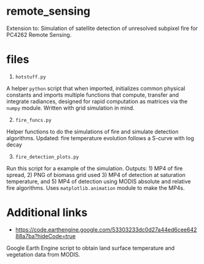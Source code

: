 # remote_sensing
Extension to:
Simulation of satellite detection of unresolved subpixel fire for PC4262 Remote Sensing.

# files
1. `hotstuff.py`

  A helper `python` script that when imported, initializes common physical constants and imports multiple functions that compute, transfer and integrate radiances, designed for rapid computation as matrices via the `numpy` module. Written with grid simulation in mind.
  
 
2. `fire_funcs.py`

  Helper functions to do the simulations of fire and simulate detection algorithms.
  Updated: fire temperature evolution follows a S-curve with log decay
  
3. `fire_detection_plots.py`

  Run this script for a example of the simulation. Outputs: 1) MP4 of fire spread, 2) PNG of biomass grid used 3) MP4 of detection at saturation temperature, and 5) MP4 of detection using MODIS absolute and relative fire algorithms. Uses `matplotlib.animation` module to make the MP4s.
  
#

# Additional links

* https://code.earthengine.google.com/53303233dc0d27a44ed6cee64288a7ba?hideCode=true

Google Earth Engine script to obtain land surface temperature and vegetation data from MODIS.
